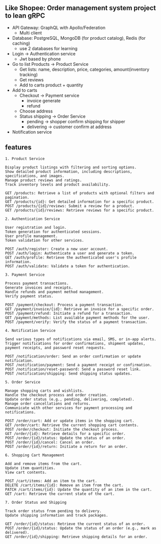 ## Like Shopee: Order management system project to lean gRPC

- API Gateway: GraphQL with Apollo/Federation
    - Multi client
- Database: PostgreSQL, MongoDB (for product catalog), Redis (for caching)
    - use 2 databases for learning
- Login -> Authentication service
    - Jwt based by phone
- Go to list Products -> Product Service
    - Get lists: name, description, price, categories, amount(inventory tracking)
    - Get reviews
    - Add to carts product + quantity
- Add to carts
    - Checkout -> Payment service
        - invoice generate
        - refund
    - Choose address
    - Status shipping -> Order Service
        - pending -> shopper confirm shipping for shipper
        - delivering -> customer confirm at address 
- Notification service

## features
```
1. Product Service

Display product listings with filtering and sorting options.
Show detailed product information, including descriptions, specifications, and images.
Manage product reviews and ratings.
Track inventory levels and product availability.

GET /products: Retrieve a list of products with optional filters and pagination.
GET /products/{id}: Get detailed information for a specific product.
POST /products/{id}/reviews: Submit a review for a product.
GET /products/{id}/reviews: Retrieve reviews for a specific product.

2. Authentication Service

User registration and login.
Token generation for authenticated sessions.
User profile management.
Token validation for other services.

POST /auth/register: Create a new user account.
POST /auth/login: Authenticate a user and generate a token.
GET /auth/profile: Retrieve the authenticated user's profile information.
POST /auth/validate: Validate a token for authentication.

3. Payment Service

Process payment transactions.
Generate invoices and receipts.
Handle refunds and payment method management.
Verify payment status.

POST /payment/checkout: Process a payment transaction.
GET /payment/invoice/{id}: Retrieve an invoice for a specific order.
POST /payment/refund: Initiate a refund for a transaction.
GET /payment/methods: List available payment methods for the user.
POST /payment/verify: Verify the status of a payment transaction.

4. Notification Service

Send various types of notifications via email, SMS, or in-app alerts.
Trigger notifications for order confirmations, shipment updates, payment receipts, and password reset requests.

POST /notification/order: Send an order confirmation or update notification.
POST /notification/payment: Send a payment receipt or confirmation.
POST /notification/reset-password: Send a password reset link.
POST /notification/shipping: Send shipping status updates.

5. Order Service

Manage shopping carts and wishlists.
Handle the checkout process and order creation.
Update order status (e.g., pending, delivering, completed).
Manage order cancellations and returns.
Communicate with other services for payment processing and notifications.

POST /order/cart: Add or update items in the shopping cart.
GET /order/cart: Retrieve the current shopping cart contents.
POST /order/checkout: Initiate the checkout process.
GET /order/{id}: Retrieve details for a specific order.
POST /order/{id}/status: Update the status of an order.
POST /order/{id}/cancel: Cancel an order.
POST /order/{id}/return: Initiate a return for an order.

6. Shopping Cart Management

Add and remove items from the cart.
Update item quantities.
View cart contents.

POST /cart/items: Add an item to the cart.
DELETE /cart/items/{id}: Remove an item from the cart.
PATCH /cart/items/{id}: Update the quantity of an item in the cart.
GET /cart: Retrieve the current state of the cart.

7. Order Status and Shipping

Track order status from pending to delivery.
Update shipping information and track packages.

GET /order/{id}/status: Retrieve the current status of an order.
POST /order/{id}/status: Update the status of an order (e.g., mark as delivered).
GET /order/{id}/shipping: Retrieve shipping details for an order.

```